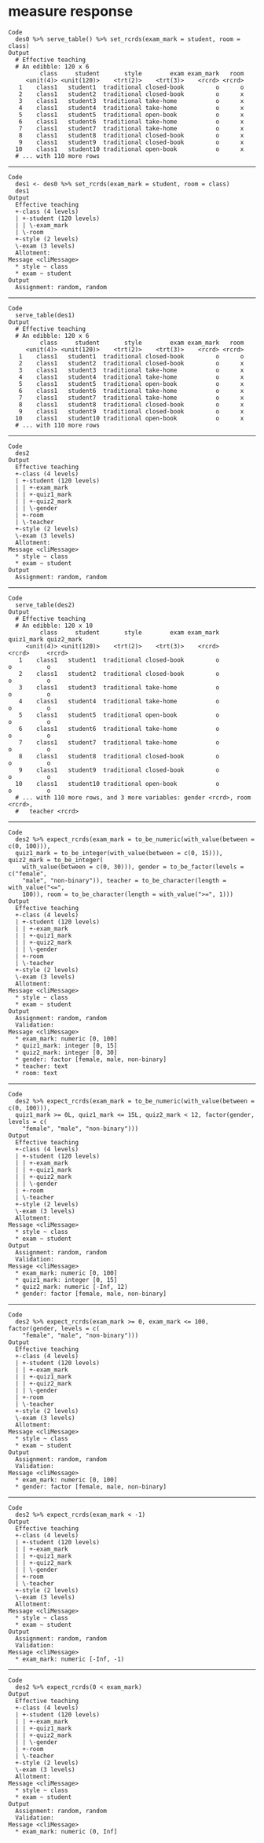 # measure response

    Code
      des0 %>% serve_table() %>% set_rcrds(exam_mark = student, room = class)
    Output
      # Effective teaching 
      # An edibble: 120 x 6
             class     student       style        exam exam_mark   room
         <unit(4)> <unit(120)>    <trt(2)>    <trt(3)>    <rcrd> <rcrd>
       1    class1   student1  traditional closed-book         o      o
       2    class1   student2  traditional closed-book         o      x
       3    class1   student3  traditional take-home           o      x
       4    class1   student4  traditional take-home           o      x
       5    class1   student5  traditional open-book           o      x
       6    class1   student6  traditional take-home           o      x
       7    class1   student7  traditional take-home           o      x
       8    class1   student8  traditional closed-book         o      x
       9    class1   student9  traditional closed-book         o      x
      10    class1   student10 traditional open-book           o      x
      # ... with 110 more rows

---

    Code
      des1 <- des0 %>% set_rcrds(exam_mark = student, room = class)
      des1
    Output
      Effective teaching
      +-class (4 levels)
      | +-student (120 levels)
      | | \-exam_mark
      | \-room
      +-style (2 levels)
      \-exam (3 levels)
      Allotment:
    Message <cliMessage>
      * style ~ class
      * exam ~ student
    Output
      Assignment: random, random 

---

    Code
      serve_table(des1)
    Output
      # Effective teaching 
      # An edibble: 120 x 6
             class     student       style        exam exam_mark   room
         <unit(4)> <unit(120)>    <trt(2)>    <trt(3)>    <rcrd> <rcrd>
       1    class1   student1  traditional closed-book         o      o
       2    class1   student2  traditional closed-book         o      x
       3    class1   student3  traditional take-home           o      x
       4    class1   student4  traditional take-home           o      x
       5    class1   student5  traditional open-book           o      x
       6    class1   student6  traditional take-home           o      x
       7    class1   student7  traditional take-home           o      x
       8    class1   student8  traditional closed-book         o      x
       9    class1   student9  traditional closed-book         o      x
      10    class1   student10 traditional open-book           o      x
      # ... with 110 more rows

---

    Code
      des2
    Output
      Effective teaching
      +-class (4 levels)
      | +-student (120 levels)
      | | +-exam_mark
      | | +-quiz1_mark
      | | +-quiz2_mark
      | | \-gender
      | +-room
      | \-teacher
      +-style (2 levels)
      \-exam (3 levels)
      Allotment:
    Message <cliMessage>
      * style ~ class
      * exam ~ student
    Output
      Assignment: random, random 

---

    Code
      serve_table(des2)
    Output
      # Effective teaching 
      # An edibble: 120 x 10
             class     student       style        exam exam_mark quiz1_mark quiz2_mark
         <unit(4)> <unit(120)>    <trt(2)>    <trt(3)>    <rcrd>     <rcrd>     <rcrd>
       1    class1   student1  traditional closed-book         o          o          o
       2    class1   student2  traditional closed-book         o          o          o
       3    class1   student3  traditional take-home           o          o          o
       4    class1   student4  traditional take-home           o          o          o
       5    class1   student5  traditional open-book           o          o          o
       6    class1   student6  traditional take-home           o          o          o
       7    class1   student7  traditional take-home           o          o          o
       8    class1   student8  traditional closed-book         o          o          o
       9    class1   student9  traditional closed-book         o          o          o
      10    class1   student10 traditional open-book           o          o          o
      # ... with 110 more rows, and 3 more variables: gender <rcrd>, room <rcrd>,
      #   teacher <rcrd>

---

    Code
      des2 %>% expect_rcrds(exam_mark = to_be_numeric(with_value(between = c(0, 100))),
      quiz1_mark = to_be_integer(with_value(between = c(0, 15))), quiz2_mark = to_be_integer(
        with_value(between = c(0, 30))), gender = to_be_factor(levels = c("female",
        "male", "non-binary")), teacher = to_be_character(length = with_value("<=",
        100)), room = to_be_character(length = with_value(">=", 1)))
    Output
      Effective teaching
      +-class (4 levels)
      | +-student (120 levels)
      | | +-exam_mark
      | | +-quiz1_mark
      | | +-quiz2_mark
      | | \-gender
      | +-room
      | \-teacher
      +-style (2 levels)
      \-exam (3 levels)
      Allotment:
    Message <cliMessage>
      * style ~ class
      * exam ~ student
    Output
      Assignment: random, random 
      Validation:
    Message <cliMessage>
      * exam_mark: numeric [0, 100]
      * quiz1_mark: integer [0, 15]
      * quiz2_mark: integer [0, 30]
      * gender: factor [female, male, non-binary]
      * teacher: text
      * room: text

---

    Code
      des2 %>% expect_rcrds(exam_mark = to_be_numeric(with_value(between = c(0, 100))),
      quiz1_mark >= 0L, quiz1_mark <= 15L, quiz2_mark < 12, factor(gender, levels = c(
        "female", "male", "non-binary")))
    Output
      Effective teaching
      +-class (4 levels)
      | +-student (120 levels)
      | | +-exam_mark
      | | +-quiz1_mark
      | | +-quiz2_mark
      | | \-gender
      | +-room
      | \-teacher
      +-style (2 levels)
      \-exam (3 levels)
      Allotment:
    Message <cliMessage>
      * style ~ class
      * exam ~ student
    Output
      Assignment: random, random 
      Validation:
    Message <cliMessage>
      * exam_mark: numeric [0, 100]
      * quiz1_mark: integer [0, 15]
      * quiz2_mark: numeric [-Inf, 12)
      * gender: factor [female, male, non-binary]

---

    Code
      des2 %>% expect_rcrds(exam_mark >= 0, exam_mark <= 100, factor(gender, levels = c(
        "female", "male", "non-binary")))
    Output
      Effective teaching
      +-class (4 levels)
      | +-student (120 levels)
      | | +-exam_mark
      | | +-quiz1_mark
      | | +-quiz2_mark
      | | \-gender
      | +-room
      | \-teacher
      +-style (2 levels)
      \-exam (3 levels)
      Allotment:
    Message <cliMessage>
      * style ~ class
      * exam ~ student
    Output
      Assignment: random, random 
      Validation:
    Message <cliMessage>
      * exam_mark: numeric [0, 100]
      * gender: factor [female, male, non-binary]

---

    Code
      des2 %>% expect_rcrds(exam_mark < -1)
    Output
      Effective teaching
      +-class (4 levels)
      | +-student (120 levels)
      | | +-exam_mark
      | | +-quiz1_mark
      | | +-quiz2_mark
      | | \-gender
      | +-room
      | \-teacher
      +-style (2 levels)
      \-exam (3 levels)
      Allotment:
    Message <cliMessage>
      * style ~ class
      * exam ~ student
    Output
      Assignment: random, random 
      Validation:
    Message <cliMessage>
      * exam_mark: numeric [-Inf, -1)

---

    Code
      des2 %>% expect_rcrds(0 < exam_mark)
    Output
      Effective teaching
      +-class (4 levels)
      | +-student (120 levels)
      | | +-exam_mark
      | | +-quiz1_mark
      | | +-quiz2_mark
      | | \-gender
      | +-room
      | \-teacher
      +-style (2 levels)
      \-exam (3 levels)
      Allotment:
    Message <cliMessage>
      * style ~ class
      * exam ~ student
    Output
      Assignment: random, random 
      Validation:
    Message <cliMessage>
      * exam_mark: numeric (0, Inf]

